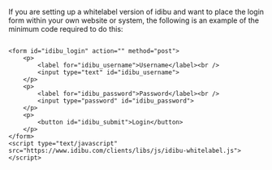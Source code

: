 <p>If you are setting up a whitelabel version of idibu and want to place the login form within your own website or system, the following is an example of the minimum code required to do this:</p>
<pre>
<code>
&lt;form id=&quot;idibu_login&quot; action=&quot;&quot; method=&quot;post&quot;&gt;
    &lt;p&gt;
        &lt;label for=&quot;idibu_username&quot;&gt;Username&lt;/label&gt;&lt;br /&gt;
        &lt;input type=&quot;text&quot; id=&quot;idibu_username&quot;&gt;
    &lt;/p&gt;
    &lt;p&gt;
        &lt;label for=&quot;idibu_password&quot;&gt;Password&lt;/label&gt;&lt;br /&gt;
        &lt;input type=&quot;password&quot; id=&quot;idibu_password&quot;&gt;
    &lt;/p&gt;
    &lt;p&gt;
        &lt;button id=&quot;idibu_submit&quot;&gt;Login&lt;/button&gt;
    &lt;/p&gt;
&lt;/form&gt;
&lt;script type=&quot;text/javascript&quot; src=&quot;https://www.idibu.com/clients/libs/js/idibu-whitelabel.js&quot;&gt;&lt;/script&gt;
</code></pre>

